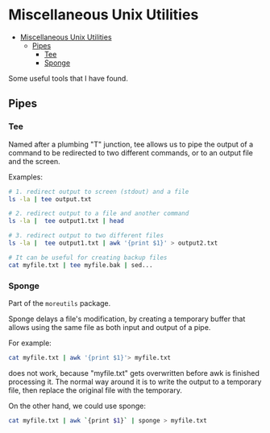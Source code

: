 # Miscellaneous Unix Utilities

- [Miscellaneous Unix Utilities](#miscellaneous-unix-utilities)
  - [Pipes](#pipes)
    - [Tee](#tee)
    - [Sponge](#sponge)

Some useful tools that I have found.

## Pipes

### Tee

Named after a plumbing "T" junction, tee allows us to pipe the output of a command to be redirected to two different commands, or to an output file and the screen.

Examples:

```bash
# 1. redirect output to screen (stdout) and a file
ls -la | tee output.txt

# 2. redirect output to a file and another command
ls -la |  tee output1.txt | head 

# 3. redirect output to two different files
ls -la |  tee output1.txt | awk '{print $1}' > output2.txt

# It can be useful for creating backup files
cat myfile.txt | tee myfile.bak | sed...
```


### Sponge

Part of the `moreutils` package.

Sponge delays a file's modification, by creating a temporary buffer that allows using the same file as both input and output of a pipe.

For example:

```bash
cat myfile.txt | awk '{print $1}'> myfile.txt
```

does not work, because "myfile.txt" gets overwritten before awk is finished processing it. The normal way around it is to write the output to a temporary file, then replace the original file with the temporary.

On the other hand, we could use sponge:

```bash
cat myfile.txt | awk `{print $1}` | sponge > myfile.txt
```
